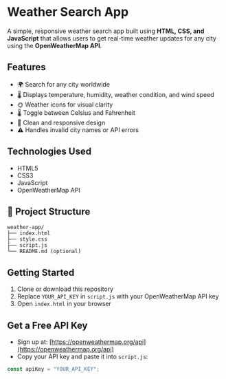 #  Weather Search App

A simple, responsive weather search app built using **HTML, CSS, and JavaScript** that allows users to get real-time weather updates for any city using the **OpenWeatherMap API**.

##  Features

- 🌍 Search for any city worldwide  
- 🌡️ Displays temperature, humidity, weather condition, and wind speed  
- 🌞 Weather icons for visual clarity  
- 🌡️ Toggle between Celsius and Fahrenheit  
- 🧼 Clean and responsive design  
- ⚠️ Handles invalid city names or API errors


##  Technologies Used

- HTML5  
- CSS3  
- JavaScript  
- OpenWeatherMap API

## 📂 Project Structure
```
weather-app/
├── index.html
├── style.css
├── script.js
└── README.md (optional)
```

##  Getting Started

1. Clone or download this repository  
2. Replace `YOUR_API_KEY` in `script.js` with your OpenWeatherMap API key  
3. Open `index.html` in your browser

##  Get a Free API Key

- Sign up at: [https://openweathermap.org/api](https://openweathermap.org/api)  
- Copy your API key and paste it into `script.js`:

```js
const apiKey = "YOUR_API_KEY";
